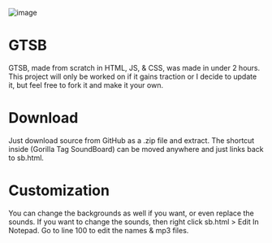 ![image](https://github.com/petdono/gtsb/assets/89791014/6335b731-2c20-470a-9921-4a4f35a491e2)
# GTSB
GTSB, made from scratch in HTML, JS, & CSS, was made in under 2 hours. This project will only be worked on if it gains traction or I decide to update it, but feel free to fork it and make it your own.
# Download
Just download source from GitHub as a .zip file and extract. The shortcut inside (Gorilla Tag SoundBoard) can be moved anywhere and just links back to sb.html.
# Customization
You can change the backgrounds as well if you want, or even replace the sounds. If you want to change the sounds, then right click sb.html > Edit In Notepad. Go to line 100 to edit the names & mp3 files.
